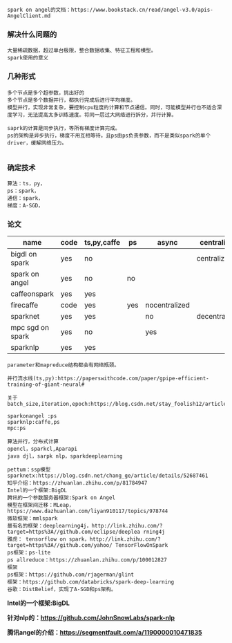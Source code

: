 ```
spark on angel的文档：https://www.bookstack.cn/read/angel-v3.0/apis-AngelClient.md
```



### 解决什么问题的

```
大量稀疏数据，超过单台极限，整合数据收集、特征工程和模型。
spark使用的意义
```

### 几种形式

```
多个节点是多个超参数，挑出好的
多个节点是多个数据并行，都执行完成后进行平均梯度。
模型并行，实现非常复杂，要控制cpu粒度的计算和节点通信。同时，可能模型并行也不适合深度学习，无法提高太多训练速度。将同一层过大网络进行拆分，并行计算。

saprk的计算是同步执行，等所有梯度计算完成。
ps的架构是异步执行，梯度不用互相等待。且ps由ps负责参数，而不是类似spark的单个driver，缓解网络压力。


```

### 确定技术

```
算法：ts，py，
ps：spark，
通信：spark，
梯度：A-SGD，
```



### 论文

| name             | code | ts,py,caffe | ps   | async         | centralized   | company |
| ---------------- | ---- | ----------- | ---- | ------------- | ------------- | :------ |
| bigdl on spark   | yes  | no          |      |               | centralized   | intel   |
| spark on angel   | yes  | no          | no   |               |               | tencent |
| caffeonspark     | yes  | yes         |      |               |               | yahoo   |
| firecaffe        | code | yes         | yes  | nocentralized |               |         |
| sparknet         | yes  | yes         |      | no            | decentralized |         |
| mpc sgd on spark | yes  | no          |      | yes           |               |         |
| sparknlp         | yes  | yes         |      |               |               |         |

```
parameter和mapreduce结构都会有网络瓶颈。
```



```
并行流水线(ts,py):https://paperswithcode.com/paper/gpipe-efficient-training-of-giant-neural#
```

```
关于batch_size,iteration,epoch:https://blog.csdn.net/stay_foolish12/article/details/107386434
```

```
sparkonangel :ps
sparknlp:caffe,ps
mpc:ps
```



```
算法并行，分布式计算
opencl，sparkcl,Aparapi
java djl，sarpk nlp，sparkdeeplearning
```

```
pettum：ssp模型
sparknetx:https://blog.csdn.net/chang_ge/article/details/52687461
知乎介绍：https://zhuanlan.zhihu.com/p/81784947
Intel的一个框架:BigDL
腾讯的一个参数服务器框架:Spark on Angel
模型在框架间迁移：MLeap，https://www.dazhuanlan.com/liyan910117/topics/978744
微软框架：mmlspark
最有名的框架：deeplearning4j，http://link.zhihu.com/?target=https%3A//github.com/eclipse/deeplea rning4j
雅虎： tensorflow on spark，http://link.zhihu.com/?target=https%3A//github.com/yahoo/ TensorFlowOnSpark
ps框架：ps-lite
ps allreduce：https://zhuanlan.zhihu.com/p/100012827
框架
ps框架：https://github.com/rjagerman/glint
框架：https://github.com/databricks/spark-deep-learning
谷歌：DistBelief，实现了A-SGD和ps架构。
```

**Intel的一个框架:BigDL**

**针对nlp的：https://github.com/JohnSnowLabs/spark-nlp**

**腾讯angel的介绍：https://segmentfault.com/a/1190000010471835**
